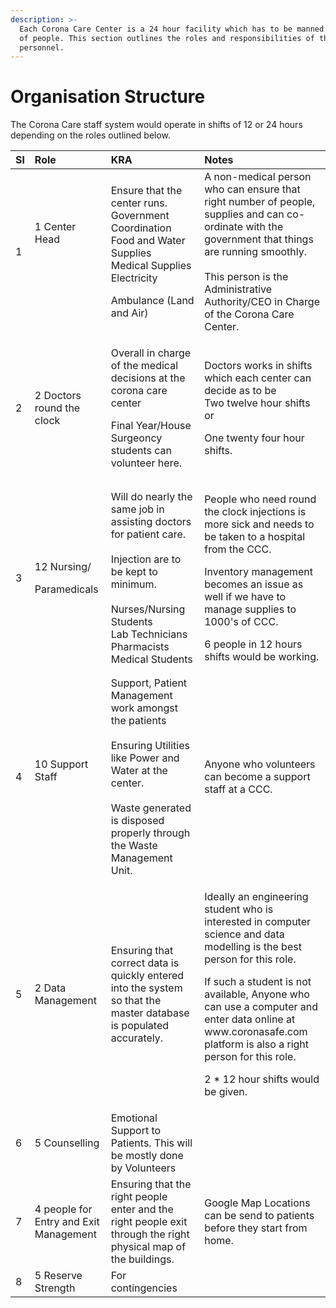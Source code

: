 ```yaml
---
description: >-
  Each Corona Care Center is a 24 hour facility which has to be manned by X no
  of people. This section outlines the roles and responsibilities of the
  personnel.
---
```


# Organisation Structure

The Corona Care staff system would operate in shifts of 12 or 24 hours depending on the roles outlined below.

<table>
  <thead>
    <tr>
      <th style="text-align:left"><b>Sl</b>
      </th>
      <th style="text-align:left"><b>Role</b>
      </th>
      <th style="text-align:left"><b>KRA</b>
      </th>
      <th style="text-align:left"><b>Notes</b>
      </th>
    </tr>
  </thead>
  <tbody>
    <tr>
      <td style="text-align:left">1</td>
      <td style="text-align:left">1 Center Head
        <br />
        <br />
        <br />
        <br />
      </td>
      <td style="text-align:left">
        <p>Ensure that the center runs.
          <br />Government Coordination
          <br />Food and Water Supplies
          <br />Medical Supplies
          <br />Electricity</p>
        <p>Ambulance (Land and Air)</p>
      </td>
      <td style="text-align:left">A non-medical person who can ensure that right number of people, supplies
        and can co-ordinate with the government that things are running smoothly.
        <br
        />
        <br />This person is the Administrative Authority/CEO in Charge of the Corona
        Care Center.</td>
    </tr>
    <tr>
      <td style="text-align:left">2</td>
      <td style="text-align:left">2 Doctors round the clock</td>
      <td style="text-align:left">
        <p>Overall in charge of the medical decisions at the corona care center</p>
        <p></p>
        <p>Final Year/House Surgeoncy students can volunteer here.</p>
      </td>
      <td style="text-align:left">
        <p>Doctors works in shifts which each center can decide as to be
          <br />Two twelve hour shifts or</p>
        <p>One twenty four hour shifts.</p>
      </td>
    </tr>
    <tr>
      <td style="text-align:left">3</td>
      <td style="text-align:left">
        <p>12 Nursing/</p>
        <p>Paramedicals</p>
      </td>
      <td style="text-align:left">Will do nearly the same job in assisting doctors for patient care.
        <br
        />
        <br />Injection are to be kept to minimum.
        <br />
        <br />Nurses/Nursing Students
        <br />Lab Technicians
        <br />Pharmacists
        <br />Medical Students
        <br />
      </td>
      <td style="text-align:left">
        <p>People who need round the clock injections is more sick and needs to be
          taken to a hospital from the CCC.</p>
        <p></p>
        <p>Inventory management becomes an issue as well if we have to manage supplies
          to 1000&apos;s of CCC.</p>
        <p></p>
        <p>6 people in 12 hours shifts would be working.</p>
      </td>
    </tr>
    <tr>
      <td style="text-align:left">4</td>
      <td style="text-align:left">10 Support Staff
        <br />
        <br />
      </td>
      <td style="text-align:left">Support, Patient Management work amongst the patients
        <br />
        <br />Ensuring Utilities like Power and Water at the center.
        <br />
        <br />Waste generated is disposed properly through the Waste Management Unit.</td>
      <td
      style="text-align:left">Anyone who volunteers can become a support staff at a CCC.</td>
    </tr>
    <tr>
      <td style="text-align:left">5</td>
      <td style="text-align:left">2 Data Management</td>
      <td style="text-align:left">Ensuring that correct data is quickly entered into the system so that
        the master database is populated accurately.</td>
      <td style="text-align:left">
        <p>Ideally an engineering student who is interested in computer science and
          data modelling is the best person for this role.</p>
        <p></p>
        <p>If such a student is not available, Anyone who can use a computer and
          enter data online at www.coronasafe.com platform is also a right person
          for this role.</p>
        <p></p>
        <p>2 * 12 hour shifts would be given.</p>
      </td>
    </tr>
    <tr>
      <td style="text-align:left">6</td>
      <td style="text-align:left">5 Counselling</td>
      <td style="text-align:left">Emotional Support to Patients. This will be mostly done by Volunteers</td>
      <td
      style="text-align:left"></td>
    </tr>
    <tr>
      <td style="text-align:left">7</td>
      <td style="text-align:left">4 people for Entry and Exit Management</td>
      <td style="text-align:left">Ensuring that the right people enter and the right people exit through
        the right physical map of the buildings.</td>
      <td style="text-align:left">Google Map Locations can be send to patients before they start from home.</td>
    </tr>
    <tr>
      <td style="text-align:left">8</td>
      <td style="text-align:left">5 Reserve Strength</td>
      <td style="text-align:left">For contingencies</td>
      <td style="text-align:left"></td>
    </tr>
  </tbody>
</table>

